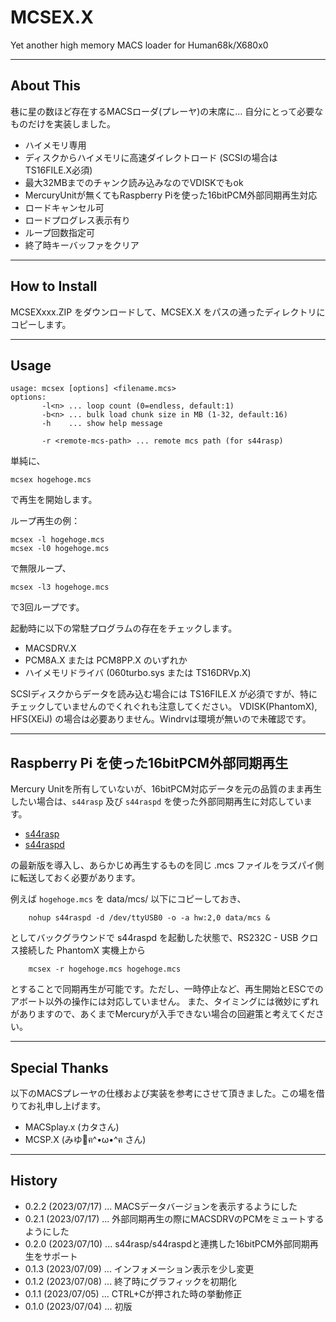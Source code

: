 # MCSEX.X

Yet another high memory MACS loader for Human68k/X680x0

---

## About This

巷に星の数ほど存在するMACSローダ(プレーヤ)の末席に... 自分にとって必要なものだけを実装しました。

 - ハイメモリ専用
 - ディスクからハイメモリに高速ダイレクトロード (SCSIの場合は TS16FILE.X必須)
 - 最大32MBまでのチャンク読み込みなのでVDISKでもok
 - MercuryUnitが無くてもRaspberry Piを使った16bitPCM外部同期再生対応
 - ロードキャンセル可
 - ロードプログレス表示有り
 - ループ回数指定可
 - 終了時キーバッファをクリア

---

## How to Install

MCSEXxxx.ZIP をダウンロードして、MCSEX.X をパスの通ったディレクトリにコピーします。

---

## Usage

    usage: mcsex [options] <filename.mcs>
    options:
           -l<n> ... loop count (0=endless, default:1)
           -b<n> ... bulk load chunk size in MB (1-32, default:16)
           -h    ... show help message

           -r <remote-mcs-path> ... remote mcs path (for s44rasp)

単純に、

    mcsex hogehoge.mcs

で再生を開始します。

ループ再生の例：

    mcsex -l hogehoge.mcs
    mcsex -l0 hogehoge.mcs

で無限ループ、

    mcsex -l3 hogehoge.mcs

で3回ループです。


起動時に以下の常駐プログラムの存在をチェックします。
 - MACSDRV.X
 - PCM8A.X または PCM8PP.X のいずれか
 - ハイメモリドライバ (060turbo.sys または TS16DRVp.X)

SCSIディスクからデータを読み込む場合には TS16FILE.X が必須ですが、特にチェックしていませんのでくれぐれも注意してください。
VDISK(PhantomX), HFS(XEiJ) の場合は必要ありません。Windrvは環境が無いので未確認です。

---

## Raspberry Pi を使った16bitPCM外部同期再生

Mercury Unitを所有していないが、16bitPCM対応データを元の品質のまま再生したい場合は、`s44rasp` 及び `s44raspd` を使った外部同期再生に対応しています。

- [s44rasp](https://github.com/tantanGH/s44rasp/)
- [s44raspd](https://github.com/tantanGH/s44rasp-x68k/)

の最新版を導入し、あらかじめ再生するものを同じ .mcs ファイルをラズパイ側に転送しておく必要があります。

例えば `hogehoge.mcs` を data/mcs/ 以下にコピーしておき、

        nohup s44raspd -d /dev/ttyUSB0 -o -a hw:2,0 data/mcs &

としてバックグラウンドで s44raspd を起動した状態で、RS232C - USB クロス接続した PhantomX 実機上から

        mcsex -r hogehoge.mcs hogehoge.mcs

とすることで同期再生が可能です。ただし、一時停止など、再生開始とESCでのアボート以外の操作には対応していません。
また、タイミングには微妙にずれがありますので、あくまでMercuryが入手できない場合の回避策と考えてください。

---

## Special Thanks

以下のMACSプレーヤの仕様および実装を参考にさせて頂きました。この場を借りてお礼申し上げます。

- MACSplay.x (カタさん)
- MCSP.X (みゆ🌹ฅ^•ω•^ฅ さん)

---

## History

* 0.2.2 (2023/07/17) ... MACSデータバージョンを表示するようにした
* 0.2.1 (2023/07/17) ... 外部同期再生の際にMACSDRVのPCMをミュートするようにした
* 0.2.0 (2023/07/10) ... s44rasp/s44raspdと連携した16bitPCM外部同期再生をサポート
* 0.1.3 (2023/07/09) ... インフォメーション表示を少し変更
* 0.1.2 (2023/07/08) ... 終了時にグラフィックを初期化
* 0.1.1 (2023/07/05) ... CTRL+Cが押された時の挙動修正
* 0.1.0 (2023/07/04) ... 初版